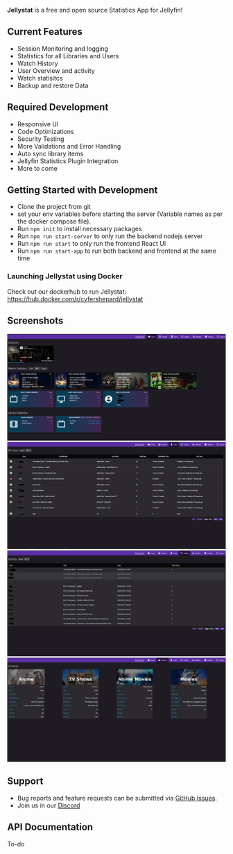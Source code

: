 <p align="center">

**Jellystat** is a free and open source Statistics App for Jellyfin!

## Current Features

- Session Monitoring and logging
- Statistics for all Libraries and Users
- Watch History
- User Overview and activity
- Watch statisitcs
- Backup and restore Data

## Required Development
- Responsive UI
- Code Optimizations
- Security Testing
- More Validations and Error Handling
- Auto sync library items
- Jellyfin Statistics Plugin Integration
- More to come

## Getting Started with Development
- Clone the project from git
- set your env variables before starting the server (Variable names as per the docker compose file).
- Run `npm init` to install necessary packages
- Run `npm run start-server` to only run the backend nodejs server
- Run `npm run start` to only run the frontend React UI
- Run `npm run start-app` to run both backend and frontend at the same time


### Launching Jellystat using Docker

Check out our dockerhub to run Jellystat:
https://hub.docker.com/r/cyfershepard/jellystat

## Screenshots

<img src="./screenshots/Home.PNG">
<img src="./screenshots/Users.PNG">
<img src="./screenshots/Activity.PNG">
<img src="./screenshots/Libraries.PNG">

## Support

- Bug reports and feature requests can be submitted via [GitHub Issues](https://github.com/CyferShepard/Jellystat/issues).
- Join us in our [Discord](https://discord.gg/9SMBj2RyEe)

## API Documentation

To-do
